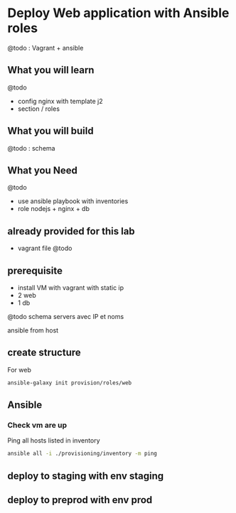# Deploy Web application with Ansible roles

@todo : Vagrant + ansible

## What you will learn

@todo
* config nginx with template j2
* section / roles


## What you will build

@todo : schema

## What you Need

@todo

* use ansible playbook with inventories
* role nodejs + nginx + db
  

## already provided for this lab

* vagrant file 
@todo


## prerequisite

* install VM with vagrant with static ip
* 2 web
* 1 db

@todo schema servers avec IP et noms


ansible from host

## create structure

For web 

```bash
ansible-galaxy init provision/roles/web
```

## Ansible 


### Check vm are up

Ping all hosts listed in inventory

```bash
ansible all -i ./provisioning/inventory -m ping 

```



## deploy to staging with env staging


## deploy to preprod with env prod

